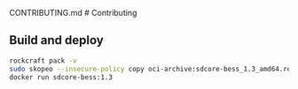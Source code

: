 CONTRIBUTING.md # Contributing

## Build and deploy

```bash
rockcraft pack -v
sudo skopeo --insecure-policy copy oci-archive:sdcore-bess_1.3_amd64.rock docker-daemon:sdcore-bess:1.3
docker run sdcore-bess:1.3
```
